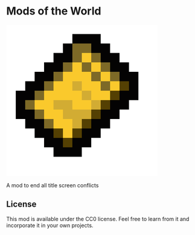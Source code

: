 # Mods of the World

![logo](src/main/resources/assets/modsoftheworld/icon_large.png)

A mod to end all title screen conflicts

## License

This mod is available under the CC0 license. Feel free to learn from it and incorporate it in your own projects.

